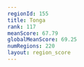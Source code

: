 ```yaml
---
regionId: 155
title: Tonga
rank: 117
meanScore: 67.79
globalMeanScore: 69.25
numRegions: 220
layout: region_score
---
```

